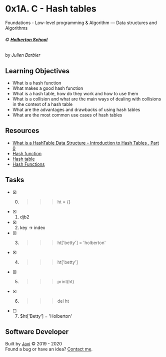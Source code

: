 # 0x1A. C - Hash tables
Foundations - Low-level programming & Algorithm ― Data structures and Algorithms

###### :copyright: **[Holberton School](https://www.holbertonschool.com/)**
by _Julien Barbier_

## Learning Objectives
* What is a hash function
* What makes a good hash function
* What is a hash table, how do they work and how to use them
* What is a collision and what are the main ways of dealing with collisions in the context of a hash table
* What are the advantages and drawbacks of using hash tables
* What are the most common use cases of hash tables

## Resources
* [What is a HashTable Data Structure - Introduction to Hash Tables , Part 0](https://www.youtube.com/watch?v=MfhjkfocRR0)
* [Hash function](https://en.wikipedia.org/wiki/Hash_function)
* [Hash table](https://en.wikipedia.org/wiki/Hash_table)
* [Hash Functions](http://www.cse.yorku.ca/~oz/hash.html)

## Tasks
* [x] 0. >>> ht = {}
* [x] 1. djb2
* [x] 2. key -> index
* [x] 3. >>> ht['betty'] = 'holberton'
* [x] 4. >>> ht['betty']
* [x] 5. >>> print(ht)
* [x] 6. >>> del ht
* [ ] 7. $ht['Betty'] = 'Holberton'

## Software Developer
Built by [Javi](https://github.com/javi0b01) :copyright: 2019 - 2020  
Found a bug or have an idea? [Contact me](https://www.linkedin.com/in/javi0b01/).
